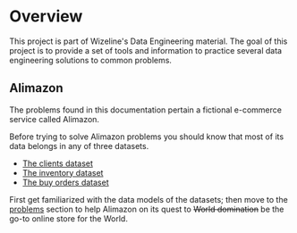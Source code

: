 # Overview

This project is part of Wizeline's Data Engineering material. The goal of this
project is to provide a set of tools and information to practice several data
engineering solutions to common problems.

## Alimazon

The problems found in this documentation pertain a fictional e-commerce service
called Alimazon.

Before trying to solve Alimazon problems you should know that most of its data
belongs in any of three datasets.

  * [The clients dataset](specs/clients/)
  * [The inventory dataset](specs/articles/)
  * [The buy orders dataset](specs/orders/)

First get familiarized with the data models of the datasets; then move to the
[problems](problems/) section to help Alimazon on its quest to <del>World
domination</del> be the go-to online store for the World.
